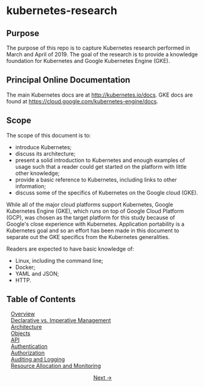 # kubernetes-research

## Purpose
The purpose of this repo is to capture Kubernetes research performed in March and April of 2019.
The goal of the research is to provide a knowledge foundation for Kubernetes and Google Kubernetes
Engine (GKE).

## Principal Online Documentation
The main Kubernetes docs are at http://kubernetes.io/docs. GKE docs are found at https://cloud.google.com/kubernetes-engine/docs.

## Scope

The scope of this document is to:
* introduce Kubernetes;
* discuss its architecture;
* present a solid introduction to Kubernetes and enough examples of usage such that a reader could get started
on the platform with little other knowledge;
* provide a basic reference to Kubernetes, including links to other information;
* discuss some of the specifics of Kubernetes on the Google cloud (GKE).

While all of the major cloud platforms support Kubernetes, Google Kubernetes Engine (GKE), which runs on top of
Google Cloud Platform (GCP), was chosen as the target platform for this study because of Google's close experience
with Kubernetes. Application portability is a Kubernetes goal and so an effort has been made in this document to
separate out the GKE specifics from the Kubernetes generalities.

Readers are expected to have basic knowledge of:
* Linux, including the command line;
* Docker;
* YAML and JSON;
* HTTP.

## Table of Contents
&nbsp;&nbsp;&nbsp;[Overview](./Overview.md "Overview")  
&nbsp;&nbsp;&nbsp;[Declarative vs. Imperative Management](./Declarative.md "Declarative vs. Imperative Management")  
&nbsp;&nbsp;&nbsp;[Architecture](./Architecture.md "Architecture")  
&nbsp;&nbsp;&nbsp;[Objects](./Objects.md "Objects")  
&nbsp;&nbsp;&nbsp;[API](./API.md "API")  
&nbsp;&nbsp;&nbsp;[Authentication](./Authentication.md "Authentication")  
&nbsp;&nbsp;&nbsp;[Authorization](./Authorization.md "Authorization")  
&nbsp;&nbsp;&nbsp;[Auditing and Logging](./Logging.md "Auditing and Logging")  
&nbsp;&nbsp;&nbsp;[Resource Allocation and Monitoring](./Resources.md "Resource Allocation and Monitoring")  
<p align="center"><a href="./Overview.md">Next&nbsp;&rarr;</a></p>
